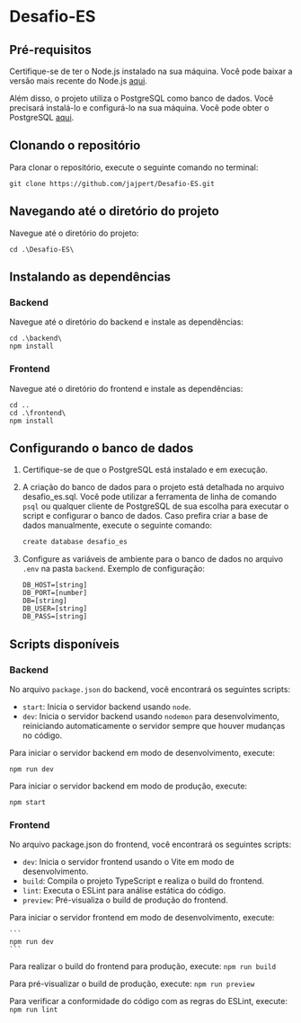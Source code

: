 # Desafio-ES
## Pré-requisitos

Certifique-se de ter o Node.js instalado na sua máquina. Você pode baixar a versão mais recente do Node.js [aqui](https://nodejs.org/).

Além disso, o projeto utiliza o PostgreSQL como banco de dados. Você precisará instalá-lo e configurá-lo na sua máquina. Você pode obter o PostgreSQL [aqui](https://www.postgresql.org/download/).

## Clonando o repositório

Para clonar o repositório, execute o seguinte comando no terminal:


    git clone https://github.com/jajpert/Desafio-ES.git

## Navegando até o diretório do projeto

Navegue até o diretório do projeto:

    cd .\Desafio-ES\

## Instalando as dependências

### Backend

Navegue até o diretório do backend e instale as dependências:

    cd .\backend\
    npm install

### Frontend

Navegue até o diretório do frontend e instale as dependências:

    cd ..
    cd .\frontend\
    npm install 

## Configurando o banco de dados

1. Certifique-se de que o PostgreSQL está instalado e em execução.

2. A criação do banco de dados para o projeto está detalhada no arquivo desafio_es.sql. Você pode utilizar a ferramenta de linha de comando `psql` ou qualquer cliente de PostgreSQL de sua escolha para executar o script e configurar o banco de dados. Caso prefira criar a base de dados manualmente, execute o seguinte comando:

    ```bash
    create database desafio_es
    ```

3. Configure as variáveis de ambiente para o banco de dados no arquivo `.env` na pasta `backend`. Exemplo de configuração:

    ```
    DB_HOST=[string]
    DB_PORT=[number]
    DB=[string]
    DB_USER=[string]
    DB_PASS=[string]
    ```

## Scripts disponíveis

### Backend

No arquivo `package.json` do backend, você encontrará os seguintes scripts:

- `start`: Inicia o servidor backend usando `node`.
- `dev`: Inicia o servidor backend usando `nodemon` para desenvolvimento, reiniciando automaticamente o servidor sempre que houver mudanças no código.

Para iniciar o servidor backend em modo de desenvolvimento, execute:

    npm run dev

Para iniciar o servidor backend em modo de produção, execute:

    npm start

### Frontend

No arquivo package.json do frontend, você encontrará os seguintes scripts:

- `dev`: Inicia o servidor frontend usando o Vite em modo de desenvolvimento.
- `build`: Compila o projeto TypeScript e realiza o build do frontend.
- `lint`: Executa o ESLint para análise estática do código.
- `preview`: Pré-visualiza o build de produção do frontend.

Para iniciar o servidor frontend em modo de desenvolvimento, execute:

    ```
    npm run dev
    ```

Para realizar o build do frontend para produção, execute:
    ```
    npm run build
    ```

Para pré-visualizar o build de produção, execute:
    ```
    npm run preview
    ```

Para verificar a conformidade do código com as regras do ESLint, execute:
    ```
    npm run lint
    ```
